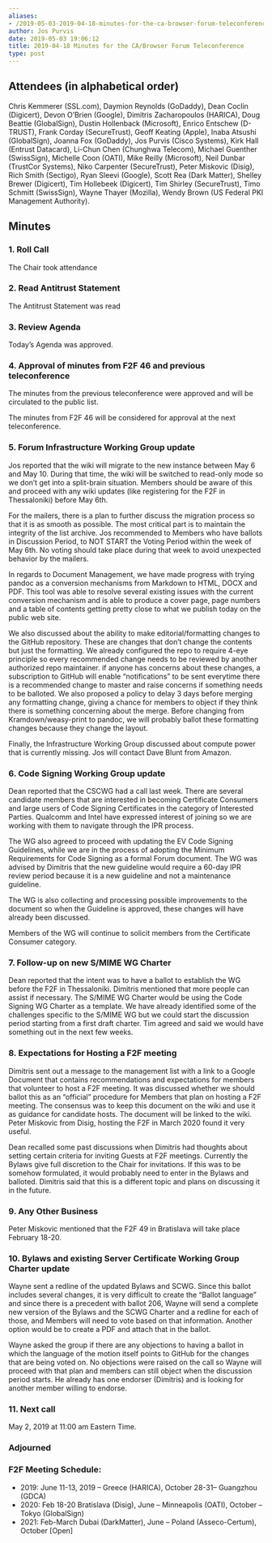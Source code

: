 ```yaml
---
aliases:
- /2019-05-03-2019-04-18-minutes-for-the-ca-browser-forum-teleconference/
author: Jos Purvis
date: 2019-05-03 19:06:12
title: 2019-04-18 Minutes for the CA/Browser Forum Teleconference
type: post
---
```


## Attendees (in alphabetical order) 

Chris Kemmerer (SSL.com), Daymion Reynolds (GoDaddy), Dean Coclin (Digicert), Devon O’Brien (Google), Dimitris Zacharopoulos (HARICA), Doug Beattie (GlobalSign), Dustin Hollenback (Microsoft), Enrico Entschew (D-TRUST), Frank Corday (SecureTrust), Geoff Keating (Apple), Inaba Atsushi (GlobalSign), Joanna Fox (GoDaddy), Jos Purvis (Cisco Systems), Kirk Hall (Entrust Datacard), Li-Chun Chen (Chunghwa Telecom), Michael Guenther (SwissSign), Michelle Coon (OATI), Mike Reilly (Microsoft), Neil Dunbar (TrustCor Systems), Niko Carpenter (SecureTrust), Peter Miskovic (Disig), Rich Smith (Sectigo), Ryan Sleevi (Google), Scott Rea (Dark Matter), Shelley Brewer (Digicert), Tim Hollebeek (Digicert), Tim Shirley (SecureTrust), Timo Schmitt (SwissSign), Wayne Thayer (Mozilla), Wendy Brown (US Federal PKI Management Authority).

## Minutes



### 1. Roll Call



The Chair took attendance

### 2. Read Antitrust Statement



The Antitrust Statement was read

### 3. Review Agenda



Today’s Agenda was approved.

### 4. Approval of minutes from F2F 46 and previous teleconference 

The minutes from the previous teleconference were approved and will be circulated to the public list.

The minutes from F2F 46 will be considered for approval at the next teleconference.

### 5. Forum Infrastructure Working Group update 

Jos reported that the wiki will migrate to the new instance between May 6 and May 10. During that time, the wiki will be switched to read-only mode so we don’t get into a split-brain situation. Members should be aware of this and proceed with any wiki updates (like registering for the F2F in Thessaloniki) before May 6th.

For the mailers, there is a plan to further discuss the migration process so that it is as smooth as possible. The most critical part is to maintain the integrity of the list archive. Jos recommended to Members who have ballots in Discussion Period, to NOT START the Voting Period within the week of May 6th. No voting should take place during that week to avoid unexpected behavior by the mailers.

In regards to Document Management, we have made progress with trying pandoc as a conversion mechanisms from Markdown to HTML, DOCX and PDF. This tool was able to resolve several existing issues with the current conversion mechanism and is able to produce a cover page, page numbers and a table of contents getting pretty close to what we publish today on the public web site.

We also discussed about the ability to make editorial/formatting changes to the GitHub repository. These are changes that don’t change the contents but just the formatting. We already configured the repo to require 4-eye principle so every recommended change needs to be reviewed by another authorized repo maintainer. if anyone has concerns about these changes, a subscription to GitHub will enable “notifications” to be sent everytime there is a recommended change to master and raise concerns if something needs to be balloted. We also proposed a policy to delay 3 days before merging any formatting change, giving a chance for members to object if they think there is something concerning about the merge. Before changing from Kramdown/weasy-print to pandoc, we will probably ballot these formatting changes because they change the layout.

Finally, the Infrastructure Working Group discussed about compute power that is currently missing. Jos will contact Dave Blunt from Amazon.

### 6. Code Signing Working Group update 

Dean reported that the CSCWG had a call last week. There are several candidate members that are interested in becoming Certificate Consumers and large users of Code Signing Certificates in the category of Interested Parties. Qualcomm and Intel have expressed interest of joining so we are working with them to navigate through the IPR process.

The WG also agreed to proceed with updating the EV Code Signing Guidelines, while we are in the process of adopting the Minimum Requirements for Code Signing as a formal Forum document. The WG was advised by Dimitris that the new guideline would require a 60-day IPR review period because it is a new guideline and not a maintenance guideline.

The WG is also collecting and processing possible improvements to the document so when the Guideline is approved, these changes will have already been discussed.

Members of the WG will continue to solicit members from the Certificate Consumer category.

### 7. Follow-up on new S/MIME WG Charter 

Dean reported that the intent was to have a ballot to establish the WG before the F2F in Thessaloniki. Dimitris mentioned that more people can assist if necessary. The S/MIME WG Charter would be using the Code Signing WG Charter as a template. We have already identified some of the challenges specific to the S/MIME WG but we could start the discussion period starting from a first draft charter. Tim agreed and said we would have something out in the next few weeks.

### 8. Expectations for Hosting a F2F meeting 

Dimitris sent out a message to the management list with a link to a Google Document that contains recommendations and expectations for members that volunteer to host a F2F meeting. It was discussed whether we should ballot this as an “official” procedure for Members that plan on hosting a F2F meeting. The consensus was to keep this document on the wiki and use it as guidance for candidate hosts. The document will be linked to the wiki. Peter Miskovic from Disig, hosting the F2F in March 2020 found it very useful.

Dean recalled some past discussions when Dimitris had thoughts about setting certain criteria for inviting Guests at F2F meetings. Currently the Bylaws give full discretion to the Chair for invitations. If this was to be somehow formulated, it would probably need to enter in the Bylaws and balloted. Dimitris said that this is a different topic and plans on discussing it in the future.

### 9. Any Other Business 

Peter Miskovic mentioned that the F2F 49 in Bratislava will take place February 18-20.

### 10. Bylaws and existing Server Certificate Working Group Charter update 

Wayne sent a redline of the updated Bylaws and SCWG. Since this ballot includes several changes, it is very difficult to create the “Ballot language” and since there is a precedent with ballot 206, Wayne will send a complete new version of the Bylaws and the SCWG Charter and a redline for each of those, and Members will need to vote based on that information. Another option would be to create a PDF and attach that in the ballot.

Wayne asked the group if there are any objections to having a ballot in which the language of the motion itself points to GitHub for the changes that are being voted on. No objections were raised on the call so Wayne will proceed with that plan and members can still object when the discussion period starts. He already has one endorser (Dimitris) and is looking for another member willing to endorse.

### 11. Next call 

May 2, 2019 at 11:00 am Eastern Time.

### Adjourned 

### F2F Meeting Schedule:  

- 2019: June 11-13, 2019 – Greece (HARICA), October 28-31– Guangzhou (GDCA)
- 2020: Feb 18-20 Bratislava (Disig), June – Minneapolis (OATI), October – Tokyo (GlobalSign)
- 2021: Feb-March Dubai (DarkMatter), June – Poland (Asseco-Certum), October \[Open\]